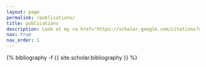 ```yaml
---
layout: page
permalink: /publications/
title: publications
description: Look at my <a href="https://scholar.google.com/citations?user=vUByXE0AAAAJ"><u>Google Scholar profile</u></a> for an updated list.
nav: true
nav_order: 1
---
```

<!-- _pages/publications.md -->
<div class="publications">

{% bibliography -f {{ site.scholar.bibliography }} %}

</div>
